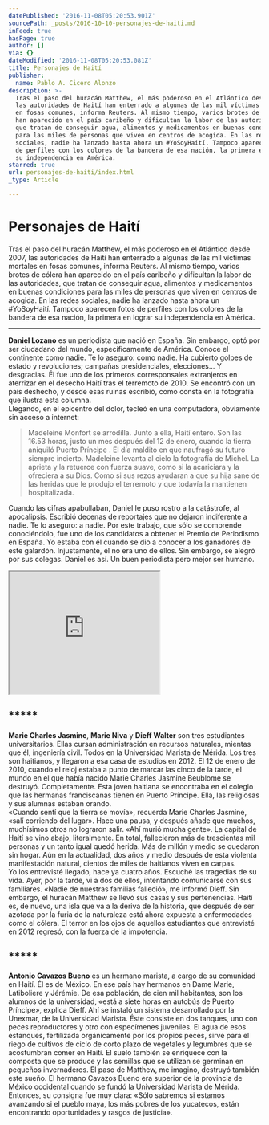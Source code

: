```yaml
---
datePublished: '2016-11-08T05:20:53.901Z'
sourcePath: _posts/2016-10-10-personajes-de-haiti.md
inFeed: true
hasPage: true
author: []
via: {}
dateModified: '2016-11-08T05:20:53.081Z'
title: Personajes de Haití
publisher:
  name: Pablo A. Cicero Alonzo
description: >-
  Tras el paso del huracán Matthew, el más poderoso en el Atlántico desde 2007,
  las autoridades de Haití han enterrado a algunas de las mil víctimas mortales
  en fosas comunes, informa Reuters. Al mismo tiempo, varios brotes de cólera
  han aparecido en el país caribeño y dificultan la labor de las autoridades,
  que tratan de conseguir agua, alimentos y medicamentos en buenas condiciones
  para las miles de personas que viven en centros de acogida. En las redes
  sociales, nadie ha lanzado hasta ahora un #YoSoyHaití. Tampoco aparecen fotos
  de perfiles con los colores de la bandera de esa nación, la primera en lograr
  su independencia en América.
starred: true
url: personajes-de-haiti/index.html
_type: Article

---
```

# Personajes de Haití

Tras el paso del huracán Matthew, el más poderoso en el Atlántico desde 2007, las autoridades de Haití han enterrado a algunas de las mil víctimas mortales en fosas comunes, informa Reuters. Al mismo tiempo, varios brotes de cólera han aparecido en el país caribeño y dificultan la labor de las autoridades, que tratan de conseguir agua, alimentos y medicamentos en buenas condiciones para las miles de personas que viven en centros de acogida. En las redes sociales, nadie ha lanzado hasta ahora un \#YoSoyHaití. Tampoco aparecen fotos de perfiles con los colores de la bandera de esa nación, la primera en lograr su independencia en América.

---

**Daniel Lozano** es un periodista que nació en España. Sin embargo, optó por ser ciudadano del mundo, específicamente de América. Conoce el continente como nadie. Te lo aseguro: como nadie. Ha cubierto golpes de estado y revoluciones; campañas presidenciales, elecciones... Y desgracias. Él fue uno de los primeros corresponsales extranjeros en aterrizar en el desecho Haití tras el terremoto de 2010\. Se encontró con un país deshecho, y desde esas ruinas escribió, como consta en la fotografía que ilustra esta columna.   
Llegando, en el epicentro del dolor, tecleó en una computadora, obviamente sin acceso a internet:

> Madeleine Monfort se arrodilla. Junto a ella, Haití entero. Son las 16.53 horas, justo un mes después del 12 de enero, cuando la tierra aniquiló Puerto Príncipe . El día maldito en que naufragó su futuro siempre incierto. Madeleine levanta al cielo la fotografía de Michel. La aprieta y la retuerce con fuerza suave, como si la acariciara y la ofreciera a su Dios. Como si sus rezos ayudaran a que su hija sane de las heridas que le produjo el terremoto y que todavía la mantienen hospitalizada.

Cuando las cifras apabullaban, Daniel le puso rostro a la catástrofe, al apocalipsis. Escribió decenas de reportajes que no dejaron indiferente a nadie. Te lo aseguro: a nadie. Por este trabajo, que sólo se comprende conociéndolo, fue uno de los candidatos a obtener el Premio de Periodismo en España. Yo estaba con él cuando se dio a conocer a los ganadores de este galardón. Injustamente, él no era uno de ellos. Sin embargo, se alegró por sus colegas. Daniel es así. Un buen periodista pero mejor ser humano.

<iframe src="https://the-grid.github.io/ed-userhtml/?g=eJxtUlFr2zAQfs-vEBptbIilrX0pi5XRjA0Go097GyPI0jmWY0tGOifNxv77Lq5LWxgIpDt9uvu-71Rad2TOKl5XRQwB-aaUlNosymSiG3CT1aM36ILP7IqlFWFz9mfB2FFH1lJct4kpZsUe8EsHPXhM2_MPvX_QPWQp__n-15rQrmbZa8z2_M1mVCpnEXCM_oKZC5kIGmHGUYU1XQhn6c7ZJ5hI0VDIpTTBezAoam2gCuEgPKCEtPt-L5M9iDa9e6yrvlMfro8QE4lQxxtxxy9liLcYdKQeD8GCcD5BxC3UIUI268rXi7-ZDWa8MFmx5ZMjSzo99yvaRH2Web4u5ezXorw4ajqd0mRqaqhJUY2IwXNmNeqiiVAr3iAO6aOU2MA-Oiu0k_FO93IgpsHrFlJhoWi0Qze_6_Q5jKh4FR53Jowe53xyv0Hx1OuumzN9qFwHhasjTUFxjCPQYPUrWpMvBRmQCLb3pJoz1JEmpPiu6rQ_cPaW5-l0evHZhF5OyuK8iaEZPo1qAl_d3l_dfKX1Io2Cizja_iPvWvfDmmaqyMshwkSKbz6Hnk7oYin186f8BwpY6co" height="244" style=""></iframe>

## \*\*\*\*\*

**Marie Charles Jasmine**, **Marie Niva** y **Dieff Walter** son tres estudiantes universitarios. Ellas cursan administración en recursos naturales, mientas que él, ingeniería civil. Todos en la Universidad Marista de Mérida. Los tres son haitianos, y llegaron a esa casa de estudios en 2012\. El 12 de enero de 2010, cuando el reloj estaba a punto de marcar las cinco de la tarde, el mundo en el que había nacido Marie Charles Jasmine Beublome se destruyó. Completamente. Esta joven haitiana se encontraba en el colegio que las hermanas franciscanas tienen en Puerto Príncipe. Ella, las religiosas y sus alumnas estaban orando.  
«Cuando sentí que la tierra se movía», recuerda Marie Charles Jasmine, «salí corriendo del lugar». Hace una pausa, y después añade que muchos, muchísimos otros no lograron salir. «Ahí murió mucha gente». La capital de Haití se vino abajo, literalmente. En total, fallecieron más de trescientas mil personas y un tanto igual quedó herida. Más de millón y medio se quedaron sin hogar. Aún en la actualidad, dos años y medio después de esta violenta manifestación natural, cientos de miles de haitianos viven en carpas.  
Yo los entrevisté llegado, hace ya cuatro años. Escuché las tragedias de su vida. Ayer, por la tarde, vi a dos de ellos, intentando comunicarse con sus familiares. «Nadie de nuestras familias falleció», me informó Dieff. Sin embargo, el huracán Matthew se llevó sus casas y sus pertenencias. Haití es, de nuevo, una isla que va a la deriva de la historia, que después de ser azotada por la furia de la naturaleza está ahora expuesta a enfermedades como el cólera. El terror en los ojos de aquellos estudiantes que entrevisté en 2012 regresó, con la fuerza de la impotencia.

## \*\*\*\*\*

**Antonio Cavazos Bueno** es un hermano marista, a cargo de su comunidad en Haití. Él es de México. En ese país hay hermanos en Dame Marie, Latiboliere y Jérémie. De esa población, de cien mil habitantes, son los alumnos de la universidad, «está a siete horas en autobús de Puerto Príncipe», explica Dieff. Ahí se instaló un sistema desarrollado por la Unexmar, de la Universidad Marista. Éste consiste en dos tanques, uno con peces reproductores y otro con especímenes juveniles. El agua de esos estanques, fertilizada orgánicamente por los propios peces, sirve para el riego de cultivos de ciclo de corto plazo de vegetales y legumbres que se acostumbran comer en Haití. El suelo también se enriquece con la composta que se produce y las semillas que se utilizan se germinan en pequeños invernaderos. El paso de Matthew, me imagino, destruyó también este sueño. El hermano Cavazos Bueno era superior de la provincia de México occidental cuando se fundó la Universidad Marista de Mérida. Entonces, su consigna fue muy clara: «Sólo sabremos si estamos avanzando si el pueblo maya, los más pobres de los yucatecos, están encontrando oportunidades y rasgos de justicia».